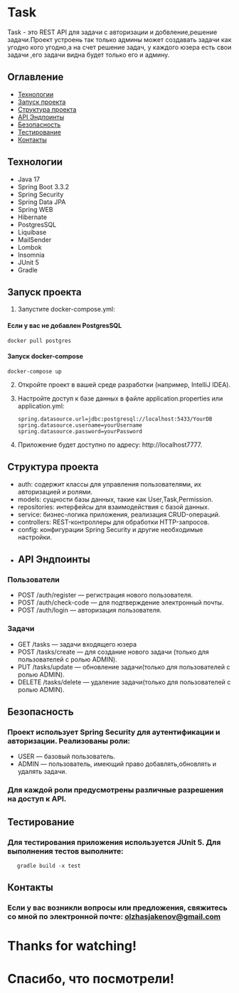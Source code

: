 # Task
Task - это REST API для задачи с авторизации и добвление,решение задачи.Проект устроень так только админы может создавать задачи как угодно кого угодно,а на счет решение задач, у каждого юзера есть свои задачи ,его задачи видна будет только его и админу. 

## Оглавление

- [Технологии](#технологии)
- [Запуск проекта](#запуск-проекта)
- [Структура проекта](#структура-проекта)
- [API Эндпоинты](#api-эндпоинты)
- [Безопасность](#безопасность)
- [Тестирование](#тестирование)
- [Контакты](#контакты)

## Технологии

- Java 17
- Spring Boot 3.3.2
- Spring Security
- Spring Data JPA
- Spring WEB
- Hibernate
- PostgresSQL
- Liquibase
- MailSender
- Lombok
- Insomnia
- JUnit 5
- Gradle

## Запуск проекта

1. Запустите docker-compose.yml:
#### Если у вас не добавлен PostgresSQL
```
docker pull postgres
```
#### Запуск docker-compose
```
docker-compose up
```
2. Откройте проект в вашей среде разработки (например, IntelliJ IDEA).

3. Настройте доступ к базе данных в файле application.properties или application.yml:
    ```properties
    spring.datasource.url=jdbc:postgresql://localhost:5433/YourDB
    spring.datasource.username=yourUsername
    spring.datasource.password=yourPassword
    ```
4. Приложение будет доступно по адресу: http://localhost7777.
## Структура проекта
- auth: содержит классы для управления пользователями, их авторизацией и ролями.
- models: сущности базы данных, такие как User,Task,Permission.
- repositories: интерфейсы для взаимодействия с базой данных.
- service: бизнес-логика приложения, реализация CRUD-операций.
- controllers: REST-контроллеры для обработки HTTP-запросов.
- config: конфигурации Spring Security и другие необходимые настройки.
- ## API Эндпоинты
### Пользователи
- POST /auth/register — регистрация нового пользователя.
- POST /auth/check-code — для подтверждение электронный почты.
- POST /auth/login — авторизация пользователя.
### Задачи
- GET /tasks — задачи входящего юзера
- POST /tasks/create — для создание нового задачи (только для пользователей с ролью ADMIN).
- PUT /tasks/update — обновление задачи(только для пользователей с ролью ADMIN).
- DELETE /tasks/delete — удаление задачи(только для пользователей с ролью ADMIN).
## Безопасность
### Проект использует Spring Security для аутентификации и авторизации. Реализованы роли:

- USER — базовый пользователь.
- ADMIN — пользователь, имеющий право добавлять,обновлять и удалять задачи.
### Для каждой роли предусмотрены различные разрешения на доступ к API.
## Тестирование
### Для тестирования приложения используется JUnit 5. Для выполнения тестов выполните:
```
   gradle build -x test
```
## Контакты
### Если у вас возникли вопросы или предложения, свяжитесь со мной по электронной почте: [olzhasjakenov@gmail.com](#olzhasjakenov@gmail.com)


# Thanks for watching!
# Спасибо, что посмотрели!